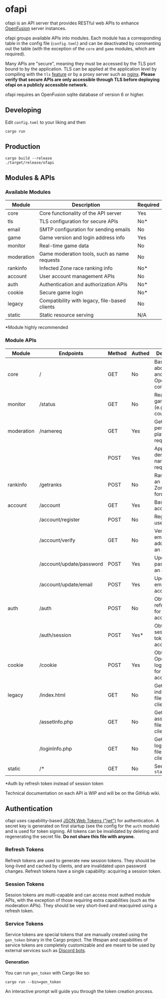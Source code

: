 # ofapi

ofapi is an API server that provides RESTful web APIs to enhance [OpenFusion](https://github.com/OpenFusionProject/OpenFusion) server instances.

ofapi groups available APIs into modules. Each module has a corresponding table in the config file (`config.toml`) and can be deactivated by commenting out the table (with the exception of the `core` and `game` modules, which are required).

Many APIs are "secure", meaning they must be accessed by the TLS port bound to by the application. TLS can be applied at the application level by compiling with the `tls` [feature](https://doc.rust-lang.org/cargo/reference/features.html) or by a proxy server such as [nginx](https://nginx.org/). **Please verify that secure APIs are only accessible through TLS before deploying ofapi on a publicly accessible network.**

ofapi requires an OpenFusion sqlite database of version 6 or higher.

## Developing
Edit `config.toml` to your liking and then
```
cargo run
```

## Production
```
cargo build --release
./target/release/ofapi
```

## Modules & APIs
### Available Modules

| Module     | Description | Required |
|------------|-------------|----------|
| core       | Core functionality of the API server | Yes |
| tls        | TLS configuration for secure APIs | No* |
| email      | SMTP configuration for sending emails | No |
| game       | Game version and login address info | Yes |
| monitor    | Real-time game data | No |
| moderation | Game moderation tools, such as name requests | No |
| rankinfo   | Infected Zone race ranking info | No* |
| account    | User account management APIs | No |
| auth       | Authentication and authorization APIs | No* |
| cookie     | Secure game login | No* |
| legacy     | Compatibility with legacy, file-based clients | No |
| static     | Static resource serving | N/A |

\*Module highly recommended

### Module APIs

| Module     | Endpoints                | Method | Authed | Description |
|------------|--------------------------|--------|--------|-------------|
| core       | /                        | GET    | No     | Basic info about ofapi and OpenFusion configuration |
| monitor    | /status                  | GET    | No     | Real-time game data (e.g. player count) |
| moderation | /namereq                 | GET    | Yes    | Get a list of pending player name requests |
|            |                          | POST   | Yes    | Approve or deny a player name request |
| rankinfo   | /getranks                | POST   | No     | Rank info for an Infected Zone (game format) |
| account    | /account                 | GET    | Yes    | Basic user account info |
|            | /account/register        | POST   | No     | Register a user account |
|            | /account/verify          | GET    | No     | Verify an email address for an account |
|            | /account/update/password | POST   | Yes    | Update the password for an account |
|            | /account/update/email    | POST   | Yes    | Update the email for an account |
| auth       | /auth                    | POST   | No     | Obtain a refresh token for an account |
|            | /auth/session            | POST   | Yes*   | Obtain a session token for an account |
| cookie     | /cookie                  | POST   | Yes    | Obtain an OpenFusion login cookie for an account |
| legacy     | /index.html              | GET    | No     | Get an index.html file for legacy client use |
|            | /assetInfo.php           | GET    | No     | Get an assetInfo.php file for legacy client use |
|            | /loginInfo.php           | GET    | No     | Get a loginInfo.php file for legacy client use |
| static     | /*                       | GET    | No     | See `statics.csv`

\*Auth by refresh token instead of session token

Technical documentation on each API is WIP and will be on the GitHub wiki.

## Authentication
ofapi uses capability-based [JSON Web Tokens ("jwt")](https://jwt.io/) for authentication.
A secret key is generated on first startup (see the config for the `auth` module) and is used for token signing.
All tokens can be invalidated by deleting and regenerating the secret file. **Do not share this file with anyone.**

### Refresh Tokens
Refresh tokens are used to generate new session tokens. They should be long-lived and cached by clients, and are invalidated upon password changes. Refresh tokens have a single capability: acquiring a session token.

### Session Tokens
Session tokens are multi-capable and can access most authed module APIs, with the exception of those requiring extra capabilities (such as the moderation APIs). They should be very short-lived and reacquired using a refresh token.

### Service Tokens
Service tokens are special tokens that are manually created using the `gen_token` binary in the Cargo project. The lifespan and capabilities of service tokens are completely customizable and are meant to be used by external services such as [Discord bots](https://github.com/OpenFusionProject/computress-rs).

#### Generation
You can run `gen_token` with Cargo like so:
```
cargo run --bin=gen_token
```
An interactive prompt will guide you through the token creation process.
